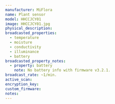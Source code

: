 ```yaml
---
manufacturer: MiFlora
name: Plant sensor
model: HHCCJCY01
image: HHCCJCY01.jpg
physical_description:
broadcasted_properties:
  - temperature
  - moisture
  - conductivity
  - illuminance
  - battery
broadcasted_property_notes:
  - property: battery
    note: No battery info with firmware v3.2.1.
broadcast_rate: ~1/min.
active_scan:
encryption_key:
custom_firmware:
notes:
---
```

